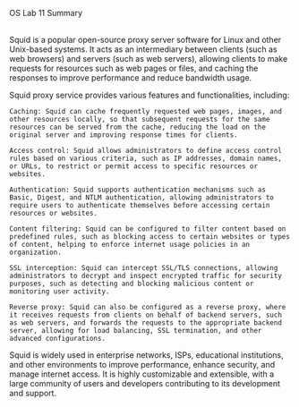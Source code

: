<p> OS Lab 11 Summary <p> <br>
  Squid is a popular open-source proxy server software for Linux and other Unix-based systems. It acts as an intermediary between clients (such as web browsers) and servers (such as web servers), allowing clients to make requests for resources such as web pages or files, and caching the responses to improve performance and reduce bandwidth usage.

Squid proxy service provides various features and functionalities, including:

    Caching: Squid can cache frequently requested web pages, images, and other resources locally, so that subsequent requests for the same resources can be served from the cache, reducing the load on the original server and improving response times for clients.

    Access control: Squid allows administrators to define access control rules based on various criteria, such as IP addresses, domain names, or URLs, to restrict or permit access to specific resources or websites.

    Authentication: Squid supports authentication mechanisms such as Basic, Digest, and NTLM authentication, allowing administrators to require users to authenticate themselves before accessing certain resources or websites.

    Content filtering: Squid can be configured to filter content based on predefined rules, such as blocking access to certain websites or types of content, helping to enforce internet usage policies in an organization.

    SSL interception: Squid can intercept SSL/TLS connections, allowing administrators to decrypt and inspect encrypted traffic for security purposes, such as detecting and blocking malicious content or monitoring user activity.

    Reverse proxy: Squid can also be configured as a reverse proxy, where it receives requests from clients on behalf of backend servers, such as web servers, and forwards the requests to the appropriate backend server, allowing for load balancing, SSL termination, and other advanced configurations.

Squid is widely used in enterprise networks, ISPs, educational institutions, and other environments to improve performance, enhance security, and manage internet access. It is highly customizable and extensible, with a large community of users and developers contributing to its development and support.<br>
